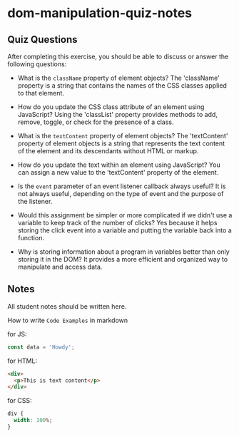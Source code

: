 # dom-manipulation-quiz-notes

## Quiz Questions

After completing this exercise, you should be able to discuss or answer the following questions:

- What is the `className` property of element objects?
  The 'className' property is a string that contains the names of the CSS classes applied to that element.

- How do you update the CSS class attribute of an element using JavaScript?
  Using the 'classList' property provides methods to add, remove, toggle, or check for the presence of a class.

- What is the `textContent` property of element objects?
  The 'textContent' property of element objects is a string that represents the text content of the element and its descendants without HTML or markup.

- How do you update the text within an element using JavaScript?
  You can assign a new value to the 'textContent' property of the element.

- Is the `event` parameter of an event listener callback always useful?
  It is not always useful, depending on the type of event and the purpose of the listener.

- Would this assignment be simpler or more complicated if we didn't use a variable to keep track of the number of clicks?
  Yes because it helps storing the click event into a variable and putting the variable back into a function.

- Why is storing information about a program in variables better than only storing it in the DOM?
  It provides a more efficient and organized way to manipulate and access data.

## Notes

All student notes should be written here.

How to write `Code Examples` in markdown

for JS:

```javascript
const data = 'Howdy';
```

for HTML:

```html
<div>
  <p>This is text content</p>
</div>
```

for CSS:

```css
div {
  width: 100%;
}
```
